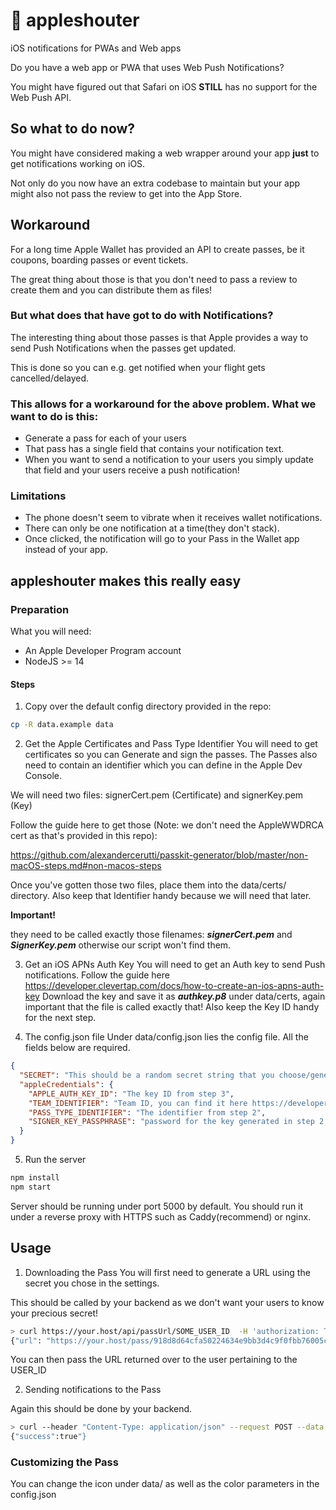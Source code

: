 # 📣 appleshouter
iOS notifications for PWAs and Web apps

Do you have a web app or PWA that uses Web Push Notifications?

You might have figured out that Safari on iOS **STILL** has no support for the Web Push API.

## So what to do now?
You might have considered making a web wrapper around your app **just** to get notifications working on iOS.

Not only do you now have an extra codebase to maintain but your app might also not pass the review to get into the App Store.

## Workaround
For a long time Apple Wallet has provided an API to create passes, be it coupons, boarding passes or event tickets.

The great thing about those is that you don't need to pass a review to create them and you can distribute them as files!

### But what does that have got to do with Notifications?
The interesting thing about those passes is that Apple provides a way to send Push Notifications when the passes get updated.

This is done so you can e.g. get notified when your flight gets cancelled/delayed.

### This allows for a workaround for the above problem. What we want to do is this:
- Generate a pass for each of your users
- That pass has a single field that contains your notification text.
- When you want to send a notification to your users you simply update that field and your users receive a push notification!

### Limitations
- The phone doesn't seem to vibrate when it receives wallet notifications.
- There can only be one notification at a time(they don't stack).
- Once clicked, the notification will go to your Pass in the Wallet app instead of your app.

## appleshouter makes this really easy

### Preparation
What you will need:
- An Apple Developer Program account
- NodeJS >= 14

#### Steps
1. Copy over the default config directory provided in the repo:
```bash
cp -R data.example data
```

2. Get the Apple Certificates and Pass Type Identifier
You will need to get certificates so you can Generate and sign the passes.
The Passes also need to contain an identifier which you can define in the Apple Dev Console.

We will need two files: signerCert.pem (Certificate) and signerKey.pem (Key)

Follow the guide here to get those (Note: we don't need the AppleWWDRCA cert as that's provided in this repo):

https://github.com/alexandercerutti/passkit-generator/blob/master/non-macOS-steps.md#non-macos-steps

Once you've gotten those two files, place them into the data/certs/ directory.
Also keep that Identifier handy because we will need that later.

**Important!**

they need to be called exactly those filenames: **_signerCert.pem_** and **_SignerKey.pem_** otherwise our script won't find them.

3. Get an iOS APNs Auth Key
You will need to get an Auth key to send Push notifications.
Follow the guide here https://developer.clevertap.com/docs/how-to-create-an-ios-apns-auth-key
Download the key and save it as **_authkey.p8_** under data/certs, again important that the file is called exactly that!
Also keep the Key ID handy for the next step.

4. The config.json file
Under data/config.json lies the config file. All the fields below are required.
```json
{
  "SECRET": "This should be a random secret string that you choose/generate yourself.",
  "appleCredentials": {
    "APPLE_AUTH_KEY_ID": "The key ID from step 3",
    "TEAM_IDENTIFIER": "Team ID, you can find it here https://developer.apple.com/account/#/membership/",
    "PASS_TYPE_IDENTIFIER": "The identifier from step 2",
    "SIGNER_KEY_PASSPHRASE": "password for the key generated in step 2, just put null if you didn't choose a password"
  }
}
```
5. Run the server
```bash
npm install
npm start
```
Server should be running under port 5000 by default.
You should run it under a reverse proxy with HTTPS such as Caddy(recommend) or nginx.

## Usage

1. Downloading the Pass
You will first need to generate a URL using the secret you chose in the settings.

This should be called by your backend as we don't want your users to know your precious secret!

```bash
> curl https://your.host/api/passUrl/SOME_USER_ID  -H 'authorization: Token YOUR_SECRET_TOKEN'
{"url": "https://your.host/pass/918d8d64cfa50224634e9bb3d4c9f0fbb76005c4aab1239cb834d5f9151684ba0a21db24498cacef4fe7a405336e2.pkpass"}
```
You can then pass the URL returned over to the user pertaining to the USER_ID

2. Sending notifications to the Pass

Again this should be done by your backend.

```bash
> curl --header "Content-Type: application/json" --request POST --data '{"text":"hello world"}' https://your.host/api/sendNotification/SOME_USER_ID -H 'authorization: Token YOUR_SECRET_TOKEN'
{"success":true"}
```

### Customizing the Pass
You can change the icon under data/ as well as the color parameters in the config.json
